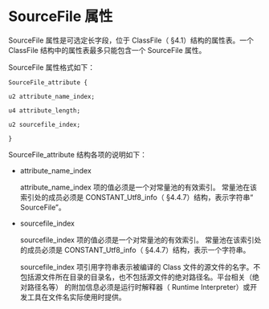 # SourceFile 属性

SourceFile 属性是可选定长字段，位于 ClassFile（ §4.1）结构的属性表。一个ClassFile 结构中的属性表最多只能包含一个 SourceFile 属性。 

SourceFile 属性格式如下：

```
SourceFile_attribute {

u2 attribute_name_index;

u4 attribute_length;

u2 sourcefile_index;

}
```

SourceFile_attribute 结构各项的说明如下：

* attribute_name_index

  attribute_name_index 项的值必须是一个对常量池的有效索引。 常量池在该索引处的成员必须是 CONSTANT_Utf8_info（ §4.4.7）结构，表示字符串“ SourceFile”。

* sourcefile_index

  sourcefile_index 项的值必须是一个对常量池的有效索引。 常量池在该索引处的成员必须是 CONSTANT_Utf8_info（ §4.4.7）结构，表示一个字符串。

  sourcefile_index 项引用字符串表示被编译的 Class 文件的源文件的名字。不包括源文件所在目录的目录名，也不包括源文件的绝对路径名。平台相关（绝对路径名等） 的附加信息必须是运行时解释器（ Runtime Interpreter）或开发工具在文件名实际使用时提供。 













